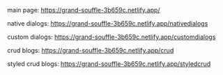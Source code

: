 main page: https://grand-souffle-3b659c.netlify.app/

native dialogs: https://grand-souffle-3b659c.netlify.app/nativedialogs

custom dialogs: https://grand-souffle-3b659c.netlify.app/customdialogs

crud blogs: https://grand-souffle-3b659c.netlify.app/crud

styled crud blogs: https://grand-souffle-3b659c.netlify.app/styledcrud